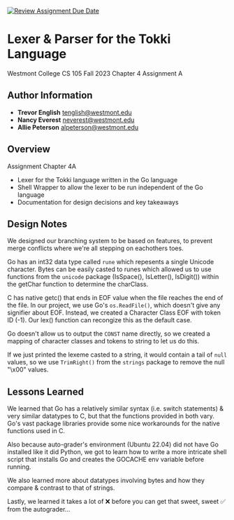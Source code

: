 [![Review Assignment Due Date](https://classroom.github.com/assets/deadline-readme-button-24ddc0f5d75046c5622901739e7c5dd533143b0c8e959d652212380cedb1ea36.svg)](https://classroom.github.com/a/a2fQs4QM)
# Lexer & Parser for the Tokki Language
Westmont College CS 105 Fall 2023
Chapter 4 Assignment A

## Author Information
- **Trevor English** tenglish@westmont.edu
- **Nancy Everest** neverest@westmont.edu
- **Allie Peterson** alpeterson@westmont.edu

## Overview
Assignment Chapter 4A
- Lexer for the Tokki language written in the Go language
- Shell Wrapper to allow the lexer to be run independent of the Go language
- Documentation for design decisions and key takeaways

## Design Notes
We designed our branching system to be based on features, to prevent merge conflicts where we're all stepping on eachothers toes.

Go has an int32 data type called `rune` which repesents a single Unicode character. Bytes can be easily casted to runes which allowed us to use functions from the `unicode` package (IsSpace(), IsLetter(), IsDigit()) within the getChar function to determine the charClass.

C has native getc() that ends in EOF value when the file reaches the end of the file. In our project, we use Go's `os.ReadFile()`, which doesn't give any signifier about EOF. Instead, we created a Character Class EOF with token ID (-1). Our lex() function can recongize this as the default case.

Go doesn't allow us to output the `CONST` name directly, so we created a mapping of character classes and tokens to string to let us do this.

If we just printed the lexeme casted to a string, it would contain a tail of `null` values, so we use `TrimRight()` from the `strings` package to remove the null "\x00" values.
## Lessons Learned
We learned that Go has a relatively similar syntax (i.e. switch statements) & very similar datatypes to C, but that the functions provided in both vary. Go's vast package libraries provide some nice workarounds for the native functions used in C.

Also because auto-grader's environment (Ubuntu 22.04) did not have Go installed like it did Python, we got to learn how to write a more intricate shell script that installs Go and creates the GOCACHE env variable before running.

We also learned more about datatypes involving bytes and how they compare & contrast to that of strings.

Lastly, we learned it takes a lot of ❌ before you can get that sweet, sweet ✅ from the autograder...